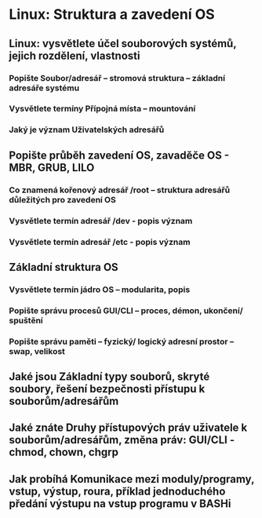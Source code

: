 # Linux: Struktura a zavedení OS

## Linux: vysvětlete účel souborových systémů, jejich rozdělení, vlastnosti

### Popište Soubor/adresář – stromová struktura – základní adresáře systému

### Vysvětlete termíny Přípojná místa – mountování

### Jaký je význam Uživatelských adresářů

## Popište průběh zavedení OS, zavaděče OS - MBR, GRUB, LILO

### Co znamená kořenový adresář /root – struktura adresářů důležitých pro zavedení OS

### Vysvětlete termín adresář /dev  - popis význam

### Vysvětlete termín adresář /etc   - popis význam

## Základní struktura OS

### Vysvětlete termín jádro OS – modularita, popis

### Popište správu procesů GUI/CLI – proces, démon, ukončení/ spuštění

### Popište správu paměti – fyzický/ logický adresní prostor – swap, velikost 

## Jaké jsou Základní typy souborů, skryté soubory, řešení bezpečnosti přístupu k souborům/adresářům 

## Jaké znáte Druhy přístupových práv uživatele k souborům/adresářům, změna práv: GUI/CLI - chmod, chown, chgrp

## Jak probíhá Komunikace mezi moduly/programy, vstup, výstup, roura, příklad jednoduchého předání výstupu na vstup programu v BASHi
